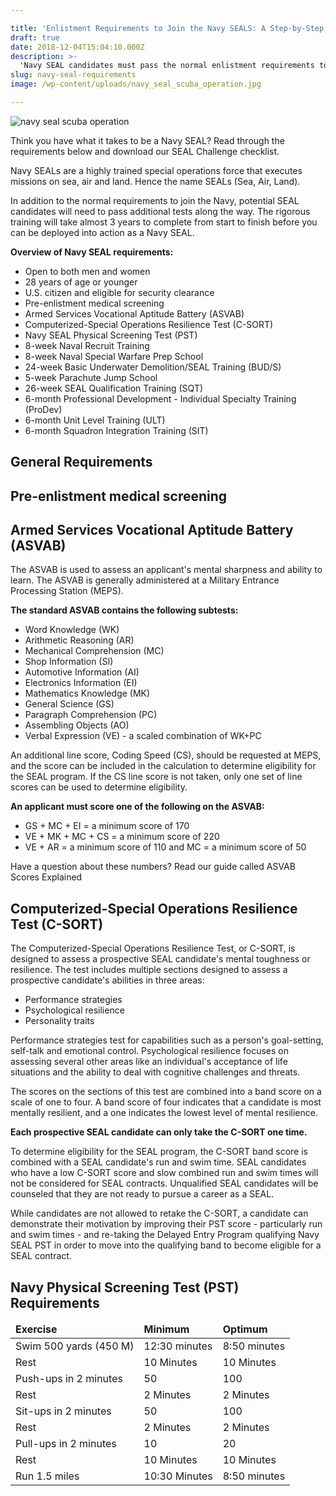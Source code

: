 ```yaml
---

title: 'Enlistment Requirements to Join the Navy SEALS: A Step-by-Step Guide'
draft: true
date: 2018-12-04T15:04:10.000Z
description: >-
  'Navy SEAL candidates must pass the normal enlistment requirements to join the Navy, as well as additional tests including the PST, C-SORT, BUD/S and SQT. Do you have what it takes?'
slug: navy-seal-requirements
image: /wp-content/uploads/navy_seal_scuba_operation.jpg

---
```


<img src="http://www.hcdmag.com/wp-content/uploads/navy_seal_scuba_operation-300x197.jpg" alt="navy seal scuba operation" /> 

<p>Think you have what it takes to be a Navy SEAL? Read through the requirements below and download our SEAL Challenge checklist.</p>

<p>Navy SEALs are a highly trained special operations force that executes missions on sea, air and land. Hence the name SEALs (Sea, Air, Land).</p>

In addition to the normal requirements to join the Navy, potential SEAL candidates will need to pass additional tests along the way. The rigorous training will take almost 3 years to complete from start to finish before you can be deployed into action as a Navy SEAL.

<strong>Overview of Navy SEAL requirements:</strong>

<ul>
<li>Open to both men and women</li>
<li>28 years of age or younger</li>
<li>U.S. citizen and eligible for security clearance</li>
<li>Pre-enlistment medical screening</li>
<li>Armed Services Vocational Aptitude Battery (ASVAB)</li>
<li>Computerized-Special Operations Resilience Test (C-SORT)</li>
<li>Navy SEAL Physical Screening Test (PST)</li>
<li>8-week Naval Recruit Training</li>
<li>8-week Naval Special Warfare Prep School</li>
<li>24-week Basic Underwater Demolition/SEAL Training (BUD/S)</li>
<li>5-week Parachute Jump School</li>
<li>26-week SEAL Qualification Training (SQT)</li>
<li>6-month Professional Development - Individual Specialty Training (ProDev)</li>
<li>6-month Unit Level Training (ULT)</li>
<li>6-month Squadron Integration Training (SIT)</li>
</ul>

<h2>General Requirements</h2>

<h2>Pre-enlistment medical screening</h2>

<h2>Armed Services Vocational Aptitude Battery (ASVAB)</h2>

The ASVAB is used to assess an applicant's mental sharpness and ability to learn. The ASVAB is generally administered at a Military Entrance Processing Station (MEPS).

<strong>The standard ASVAB contains the following subtests:</strong>

<ul>
<li>Word Knowledge (WK)</li>
<li>Arithmetic Reasoning (AR)</li>
<li>Mechanical Comprehension (MC)</li>
<li>Shop Information (SI)</li>
<li>Automotive Information (AI)</li>
<li>Electronics Information (EI)</li>
<li>Mathematics Knowledge (MK)</li>
<li>General Science (GS)</li>
<li>Paragraph Comprehension (PC)</li>
<li>Assembling Objects (AO)</li>
<li>Verbal Expression (VE) - a scaled combination of WK+PC</li>
</ul>

An additional line score, Coding Speed (CS), should be requested at MEPS, and the score can be included in the calculation to determine eligibility for the SEAL program. If the CS line score is not taken, only one set of line scores can be used to determine eligibility.

<strong>An applicant must score one of the following on the ASVAB:</strong>

<ul>
<li>GS + MC + EI = a minimum score of 170</li>
<li>VE + MK + MC + CS = a minimum score of 220</li>
<li>VE + AR = a minimum score of 110 and MC = a minimum score of 50</li>
</ul>

Have a question about these numbers? Read our guide called ASVAB Scores Explained

<h2>Computerized-Special Operations Resilience Test (C-SORT)</h2>

The Computerized-Special Operations Resilience Test, or C-SORT, is designed to assess a prospective SEAL candidate's mental toughness or resilience. The test includes multiple sections designed to assess a prospective candidate's abilities in three areas:

<ul>
<li>Performance strategies</li>
<li>Psychological resilience</li>
<li>Personality traits</li>
</ul>

Performance strategies test for capabilities such as a person's goal-setting, self-talk and emotional control. Psychological resilience focuses on assessing several other areas like an individual's acceptance of life situations and the ability to deal with cognitive challenges and threats.

The scores on the sections of this test are combined into a band score on a scale of one to four. A band score of four indicates that a candidate is most mentally resilient, and a one indicates the lowest level of mental resilience. 

<strong>Each prospective SEAL candidate can only take the C-SORT one time.</strong>

To determine eligibility for the SEAL program, the C-SORT band score is combined with a SEAL candidate's run and swim time. SEAL candidates who have a low C-SORT score and slow combined run and swim times will not be considered for SEAL contracts. Unqualified SEAL candidates will be counseled that they are not ready to pursue a career as a SEAL.

While candidates are not allowed to retake the C-SORT, a candidate can demonstrate their motivation by improving their PST score - particularly run and swim times - and re-taking the Delayed Entry Program qualifying Navy SEAL PST in order to move into the qualifying band to become eligible for a SEAL contract.

<h2>Navy Physical Screening Test (PST) Requirements</h2>

<table>
<thead>
<tr>
<td><strong>Exercise</strong></td>
<td><strong>Minimum</strong></td>
<td><strong>Optimum</strong></td>
</tr></thead>
<tbody>
<tr>
<td>Swim 500 yards (450 M)</td>
<td>12:30 minutes</td>
<td>8:50 minutes</td>
</tr>
<tr>
<td>Rest</td>
<td>10 Minutes</td>
<td>10 Minutes</td>
</tr>
<tr>
<td>Push-ups in 2 minutes</td>
<td>50</td>
<td>100</td>
</tr>
<tr>
<td>Rest</td>
<td>2 Minutes</td>
<td>2 Minutes</td>
</tr>
<tr>
<tr>
<td>Sit-ups in 2 minutes</td>
<td>50</td>
<td>100</td>
</tr>
<tr>
<td>Rest</td>
<td>2 Minutes</td>
<td>2 Minutes</td>
</tr>
<tr>
<td>Pull-ups in 2 minutes</td>
<td>10</td>
<td>20</td>
</tr>
<tr>
<td>Rest</td>
<td>10 Minutes</td>
<td>10 Minutes</td>
</tr>
<tr>
<td>Run 1.5 miles</td>
<td>10:30 Minutes</td>
<td>8:50 minutes</td>
</tr>
</table>
